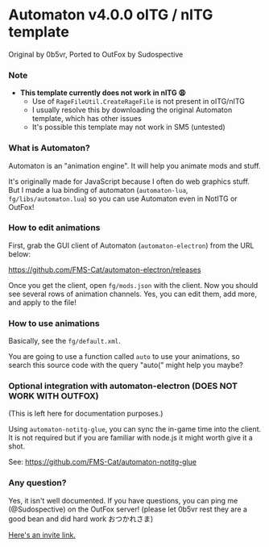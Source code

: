# Automaton v4.0.0 oITG / nITG template
Original by 0b5vr, Ported to OutFox by Sudospective

### Note

- **This template currently does not work in nITG 😩**
  - Use of `RageFileUtil.CreateRageFile` is not present in oITG/nITG
  - I usually resolve this by downloading the original Automaton template, which has other issues
  - It's possible this template may not work in SM5 (untested)

### What is Automaton?

Automaton is an "animation engine".
It will help you animate mods and stuff.

It's originally made for JavaScript because I often do web graphics stuff.
But I made a lua binding of automaton (`automaton-lua`, `fg/libs/automaton.lua`)
so you can use Automaton even in NotITG or OutFox!

### How to edit animations

First, grab the GUI client of Automaton (`automaton-electron`) from the URL below:

https://github.com/FMS-Cat/automaton-electron/releases

Once you get the client, open `fg/mods.json` with the client.
Now you should see several rows of animation channels. Yes, you can edit them, add more, and apply to the file!

### How to use animations

Basically, see the `fg/default.xml`.

You are going to use a function called `auto` to use your animations,
so search this source code with the query "auto(" might help you maybe?

### Optional integration with automaton-electron (DOES NOT WORK WITH OUTFOX)

(This is left here for documentation purposes.)

Using `automaton-notitg-glue`, you can sync the in-game time into the client.
It is not required but if you are familiar with node.js it might worth give it a shot.

See: https://github.com/FMS-Cat/automaton-notitg-glue

### Any question?

Yes, it isn't well documented.
If you have questions, you can ping me (@Sudospective) on the OutFox server! (please let 0b5vr rest they are a good bean and did hard work おつかれさま)

[Here's an invite link.](https://discord.sudospective.net)
